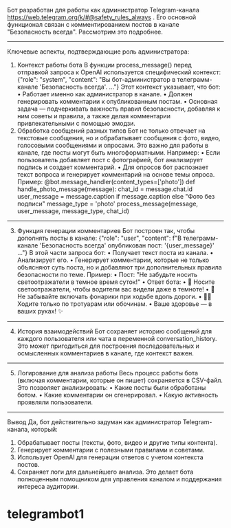 Бот разработан для работы как администратор Telegram-канала https://web.telegram.org/k/#@safety_rules_always . Его основной функционал связан с комментированием постов в канале "Безопасность всегда". Рассмотрим это подробнее.
________________________________________
Ключевые аспекты, подтверждающие роль администратора:
1. Контекст работы бота
В функции process_message() перед отправкой запроса к OpenAI используется специфический контекст:
{"role": "system", "content": "Вы бот-администратор в телеграмм-канале 'Безопасность всегда'. ..."}
Этот контекст указывает, что бот:
•	Работает именно как администратор в канале.
•	Должен генерировать комментарии к опубликованным постам.
•	Основная задача — подчеркивать важность правил безопасности, добавляя к ним советы и правила, а также делая комментарии привлекательными с помощью эмодзи.
2. Обработка сообщений разных типов
Бот не только отвечает на текстовые сообщения, но и обрабатывает сообщения с фото, видео, голосовыми сообщениями и опросами. Это важно для работы в канале, где посты могут быть многоформатными. Например:
•	Если пользователь добавляет пост с фотографией, бот анализирует подпись и создает комментарий.
•	Для опросов бот распознает текст вопроса и генерирует комментарий на основе темы опроса.
Пример:
@bot.message_handler(content_types=['photo'])
def handle_photo_message(message):
    chat_id = message.chat.id
    user_message = message.caption if message.caption else "Фото без подписи"
    message_type = 'photo'
    process_message(message, user_message, message_type, chat_id)
________________________________________
3. Функция генерации комментариев
Бот построен так, чтобы дополнять посты в канале:
{"role": "user", "content": f"В телеграмм-канале 'Безопасность всегда' опубликован пост: '{user_message}' ..."}
В этой части запроса бот:
•	Получает текст поста из канала.
•	Анализирует его.
•	Генерирует комментарии, которые не только объясняют суть поста, но и добавляют три дополнительных правила безопасности по теме.
Пример:
•	Пост: "Не забудьте носить светоотражатели в темное время суток!"
•	Ответ бота: 
•	🌙 Носите светоотражатели, чтобы водители вас видели даже в темноте!
•	🔦 Не забывайте включать фонарики при ходьбе вдоль дороги.
•	🚶‍♂️ Ходите только по тротуарам или обочинам.
•	Ваше здоровье — в ваших руках! ✨
________________________________________
4. История взаимодействий
Бот сохраняет историю сообщений для каждого пользователя или чата в переменной conversation_history. Это может пригодиться для построения последовательных и осмысленных комментариев в канале, где контекст важен.
________________________________________
5. Логирование для анализа работы
Весь процесс работы бота (включая комментарии, которые он пишет) сохраняется в CSV-файл. Это позволяет анализировать:
•	Какие посты были обработаны ботом.
•	Какие комментарии он сгенерировал.
•	Какую активность проявляли пользователи.
________________________________________
Вывод
Да, бот действительно задуман как администратор Telegram-канала, который:
1.	Обрабатывает посты (тексты, фото, видео и другие типы контента).
2.	Генерирует комментарии с полезными правилами и советами.
3.	Использует OpenAI для генерации ответов с учетом контекста постов.
4.	Сохраняет логи для дальнейшего анализа.
Это делает бота полноценным помощником для управления каналом и поддержания интереса аудитории.

# telegrambot1
